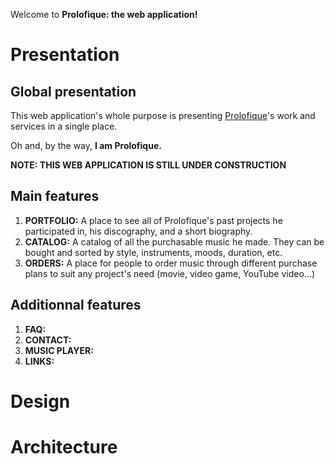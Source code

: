 Welcome to **Prolofique: the web application!**

# Presentation

## Global presentation

This web application's whole purpose is presenting [Prolofique](https://www.youtube.com/channel/UCVpEvxxlkiVtnDQ9RjXGBEQ)'s work and services in a single place.

Oh and, by the way, **I am Prolofique.**

**NOTE: THIS WEB APPLICATION IS STILL UNDER CONSTRUCTION**

## Main features

  1. **PORTFOLIO:** A place to see all of Prolofique's past projects he participated in, his discography, and a short biography.
  2. **CATALOG:** A catalog of all the purchasable music he made. They can be bought and sorted by style, instruments, moods, duration, etc.
  3. **ORDERS:** A place for people to order music through different purchase plans to suit any project's need (movie, video game, YouTube video...)

## Additionnal features

  1. **FAQ:**
  2. **CONTACT:**
  3. **MUSIC PLAYER:**
  4. **LINKS:**

# Design

# Architecture
